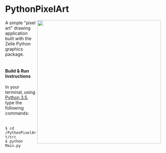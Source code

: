 <h1>PythonPixelArt</h1>
<img src="https://github.com/medenzon/PythonPixelArt/blob/master/demo.gif" width="400px" align="right"></img>
A simple "pixel art" drawing application built with the Zelle Python graphics package.<br>
<br>
<h4>Build & Run Instructions</h4>
  In your terminal, using <a href="https://www.python.org/downloads/release/python-350/">Python 3.5</a>, type the<br>following commands:
<br>
<br>
<br>
<code>$ cd /PythonPixelArt/src</code><br>
<code>$ python Main.py</code>

